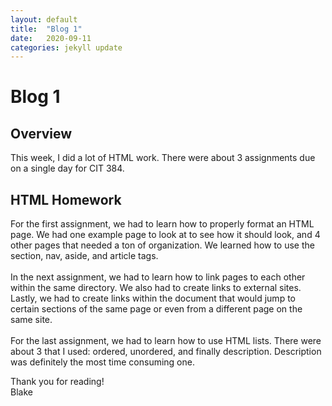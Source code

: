 ```yaml
---
layout: default
title:  "Blog 1"
date:   2020-09-11
categories: jekyll update
---
```


<h1>Blog 1</h1>

<h2>Overview</h2>
This week, I did a lot of HTML work. There were about 3 assignments due on a single day for CIT 384.
<h2>HTML Homework</h2>
For the first assignment, we had to learn how to properly format an HTML page. We had one example page to look at to see how it should look, and 4 other pages that needed a ton of organization. We learned how to use the section, nav, aside, and article tags.<br/><br/>
In the next assignment, we had to learn how to link pages to each other within the same directory. We also had to create links to external sites. Lastly, we had to create links within the document that would jump to certain sections of the same page or even from a different page on the same site.<br/><br/>
For the last assignment, we had to learn how to use HTML lists. There were about 3 that I used: ordered, unordered, and finally description. Description was definitely the most time consuming one. 

Thank you for reading!<br/>
Blake

